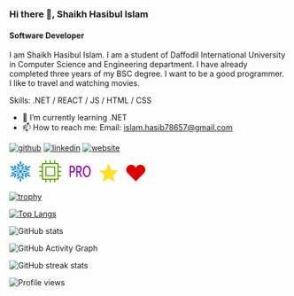 
 ### Hi there 👋, Shaikh Hasibul Islam
#### Software Developer
 

I am Shaikh Hasibul Islam. I am a student of Daffodil International University in Computer Science and Engineering department. I have already completed three years of my BSC degree. I want to be a good programmer. I like to travel and watching movies.


Skills: .NET / REACT / JS / HTML / CSS

- 🌱 I’m currently learning .NET 
- 📫 How to reach me: Email: islam.hasib78657@gmail.com 


[<img src='https://cdn.jsdelivr.net/npm/simple-icons@3.0.1/icons/github.svg' alt='github' height='40'>](https://github.com/Hasib78)  [<img src='https://cdn.jsdelivr.net/npm/simple-icons@3.0.1/icons/linkedin.svg' alt='linkedin' height='40'>](https://www.linkedin.com/in/https://www.linkedin.com/in/shaikh-hasibul-islam-311b471b2//)  [<img src='https://cdn.jsdelivr.net/npm/simple-icons@3.0.1/icons/icloud.svg' alt='website' height='40'>](https://sites.google.com/diu.edu.bd/shaikh-hasibul-islam/home)  

<a href='https://archiveprogram.github.com/'><img src='https://raw.githubusercontent.com/acervenky/animated-github-badges/master/assets/acbadge.gif' width='40' height='40'></a> <a href='https://docs.github.com/en/developers'><img src='https://raw.githubusercontent.com/acervenky/animated-github-badges/master/assets/devbadge.gif' width='40' height='40'></a> <a href='https://github.com/pricing'><img src='https://raw.githubusercontent.com/acervenky/animated-github-badges/master/assets/pro.gif' width='40' height='40'></a> <a href='https://stars.github.com/'><img src='https://raw.githubusercontent.com/acervenky/animated-github-badges/master/assets/starbadge.gif' width='35' height='35'></a> <a href='https://docs.github.com/en/github/supporting-the-open-source-community-with-github-sponsors'><img src='https://raw.githubusercontent.com/acervenky/animated-github-badges/master/assets/sponsorbadge.gif' width='35' height='35'></a> 

[![trophy](https://github-profile-trophy.vercel.app/?username=Hasib78)](https://github.com/ryo-ma/github-profile-trophy)

[![Top Langs](https://github-readme-stats.vercel.app/api/top-langs/?username=Hasib78)](https://github.com/anuraghazra/github-readme-stats)

![GitHub stats](https://github-readme-stats.vercel.app/api?username=Hasib78&show_icons=true&count_private=true)  

![GitHub Activity Graph](https://activity-graph.herokuapp.com/graph?username=Hasib78)


![GitHub streak stats](https://github-readme-streak-stats.herokuapp.com/?user=Hasib78)  

![Profile views](https://gpvc.arturio.dev/Hasib78)  
